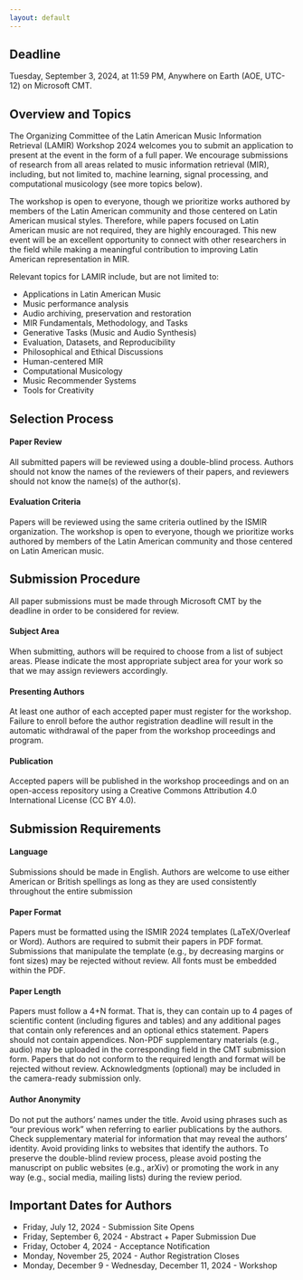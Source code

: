 ```yaml
---
layout: default
---
```


## Deadline
Tuesday, September 3, 2024, at 11:59 PM, Anywhere on Earth (AOE, UTC-12) on
Microsoft CMT.

## Overview and Topics
The Organizing Committee of the Latin American Music Information Retrieval
(LAMIR) Workshop 2024 welcomes you to submit an application to present at the
event in the form of a full paper. We encourage submissions of research from all
areas related to music information retrieval (MIR), including, but not limited
to, machine learning, signal processing, and computational musicology (see more
topics below).

The workshop is open to everyone, though we prioritize works authored by members
of the Latin American community and those centered on Latin American musical
styles. Therefore, while papers focused on Latin American music are not
required, they are highly encouraged. This new event will be an excellent
opportunity to connect with other researchers in the field while making a
meaningful contribution to improving Latin American representation in MIR.

Relevant topics for LAMIR include, but are not limited to:
* Applications in Latin American Music
* Music performance analysis
* Audio archiving, preservation and restoration
* MIR Fundamentals, Methodology, and Tasks
* Generative Tasks (Music and Audio Synthesis)
* Evaluation, Datasets, and Reproducibility
* Philosophical and Ethical Discussions
* Human-centered MIR
* Computational Musicology
* Music Recommender Systems
* Tools for Creativity

## Selection Process

#### Paper Review
All submitted papers will be reviewed using a double-blind process. Authors
should not know the names of the reviewers of their papers, and reviewers should
not know the name(s) of the author(s).

#### Evaluation Criteria
Papers will be reviewed using the same criteria outlined by the ISMIR
organization. The workshop is open to everyone, though we prioritize works
authored by members of the Latin American community and those centered on Latin
American music.

## Submission Procedure

All paper submissions must be made through Microsoft CMT by the deadline in
order to be considered for review.

#### Subject Area
When submitting, authors will be required to choose from a list of subject
areas. Please indicate the most appropriate subject area for your work so that
we may assign reviewers accordingly.

#### Presenting Authors
At least one author of each accepted paper must register for the workshop.
Failure to enroll before the author registration deadline will result in the
automatic withdrawal of the paper from the workshop proceedings and program.

#### Publication
Accepted papers will be published in the workshop proceedings and on an
open-access repository using a Creative Commons Attribution 4.0 International
License (CC BY 4.0).

## Submission Requirements

#### Language
Submissions should be made in English. Authors are welcome to use either
American or British spellings as long as they are used consistently throughout
the entire submission

#### Paper Format
Papers must be formatted using the ISMIR 2024 templates (LaTeX/Overleaf or
Word). Authors are required to submit their papers in PDF format. Submissions
that manipulate the template (e.g., by decreasing margins or font sizes) may be
rejected without review. All fonts must be embedded within the PDF.

#### Paper Length
Papers must follow a 4+N format. That is, they can contain up to 4 pages of
scientific content (including figures and tables) and any additional pages that
contain only references and an optional ethics statement. Papers should not
contain appendices. Non-PDF supplementary materials (e.g., audio) may be
uploaded in the corresponding field in the CMT submission form. Papers that do
not conform to the required length and format will be rejected without review.
Acknowledgments (optional) may be included in the camera-ready submission only.

#### Author Anonymity
Do not put the authors’ names under the title. Avoid using phrases such as “our
previous work” when referring to earlier publications by the authors. Check
supplementary material for information that may reveal the authors’ identity.
Avoid providing links to websites that identify the authors. To preserve the
double-blind review process, please avoid posting the manuscript on public
websites (e.g., arXiv) or promoting the work in any way (e.g., social media,
mailing lists) during the review period.

## Important Dates for Authors

* Friday, July 12, 2024 - Submission Site Opens
* Friday, September 6, 2024 - Abstract + Paper Submission Due
* Friday, October 4, 2024 - Acceptance Notification
* Monday, November 25, 2024 - Author Registration Closes
* Monday, December 9 - Wednesday, December 11, 2024 - Workshop

